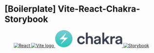# [Boilerplate] Vite-React-Chakra-Storybook

<p align="center">
	<a href="">
	<img src="https://upload.wikimedia.org/wikipedia/commons/thumb/a/a7/React-icon.svg/1200px-React-icon.svg.png" alt="React" width="80" />
  </a>
  <a href="https://vitejs.dev" target="_blank" rel="noopener noreferrer">
    <img width="60" src="https://vitejs.dev/logo.svg" alt="Vite logo">
  </a>  
  <a href="https://github.com/chakra-ui/chakra-ui">
    <img src="https://raw.githubusercontent.com/chakra-ui/chakra-ui/main/logo/logo-colored@2x.png?raw=true" alt="Chakra logo" width="220" />
  </a>    
  <a href="https://storybook.js.org/">
    <img src="https://user-images.githubusercontent.com/321738/63501763-88dbf600-c4cc-11e9-96cd-94adadc2fd72.png" alt="Storybook" width="300" />
  </a>
</p>


